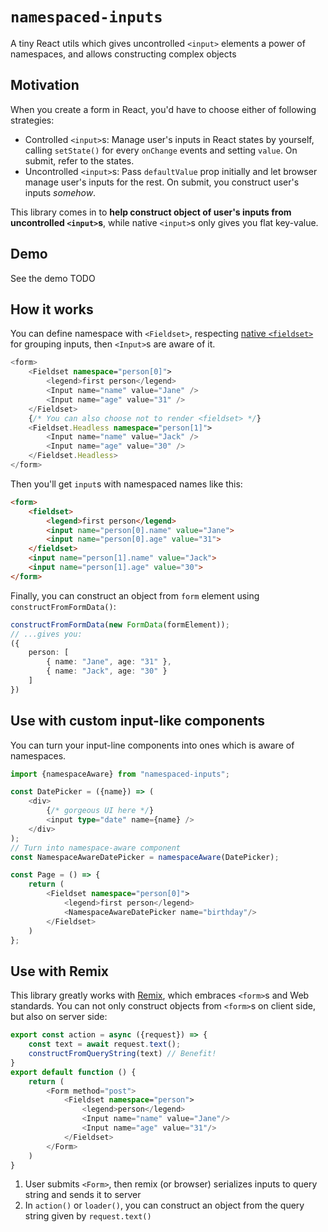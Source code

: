 # `namespaced-inputs`

A tiny React utils which gives uncontrolled `<input>` elements a power of namespaces, and allows constructing complex objects

## Motivation

When you create a form in React, you'd have to choose either of following strategies:

* Controlled `<input>`s: Manage user's inputs in React states by yourself, calling `setState()` for every `onChange` events and setting `value`. On submit, refer to the states.
* Uncontrolled `<input>`s: Pass `defaultValue` prop initially and let browser manage user's inputs for the rest. On submit, you construct user's inputs *somehow*.

This library comes in to **help construct object of user's inputs from uncontrolled `<input>`s**, while native `<input>`s only gives you flat key-value.

## Demo

See the demo TODO

## How it works

You can define namespace with `<Fieldset>`, respecting [native `<fieldset>`](https://developer.mozilla.org/en-US/docs/Web/HTML/Element/fieldset) for grouping inputs, then `<Input>`s are aware of it. 

```typescript jsx
<form>
    <Fieldset namespace="person[0]">
        <legend>first person</legend>
        <Input name="name" value="Jane" />
        <Input name="age" value="31" />
    </Fieldset>
    {/* You can also choose not to render <fieldset> */}
    <Fieldset.Headless namespace="person[1]">
        <Input name="name" value="Jack" />
        <Input name="age" value="30" />
    </Fieldset.Headless>
</form>
```

Then you'll get `input`s with namespaced names like this:

```html
<form>
    <fieldset>
        <legend>first person</legend>
        <input name="person[0].name" value="Jane">
        <input name="person[0].age" value="31">
    </fieldset>
    <input name="person[1].name" value="Jack">
    <input name="person[1].age" value="30">
</form>
```

Finally, you can construct an object from `form` element using `constructFromFormData()`:
```typescript
constructFromFormData(new FormData(formElement));
// ...gives you:
({
    person: [
        { name: "Jane", age: "31" },
        { name: "Jack", age: "30" }
    ]
})
```

## Use with custom input-like components
You can turn your input-line components into ones which is aware of namespaces.

```typescript jsx
import {namespaceAware} from "namespaced-inputs";

const DatePicker = ({name}) => (
    <div>
        {/* gorgeous UI here */}
        <input type="date" name={name} />
    </div>
);
// Turn into namespace-aware component
const NamespaceAwareDatePicker = namespaceAware(DatePicker);

const Page = () => {
    return (
        <Fieldset namespace="person[0]">
            <legend>first person</legend>
            <NamespaceAwareDatePicker name="birthday"/>
        </Fieldset>
    )
};
```

## Use with Remix

This library greatly works with [Remix](https://remix.run/), which embraces `<form>`s and Web standards. You can not only construct objects from `<form>`s on client side, but also on server side:

```typescript jsx
export const action = async ({request}) => {
    const text = await request.text();
    constructFromQueryString(text) // Benefit!
}
export default function () {
    return (
        <Form method="post">
            <Fieldset namespace="person">
                <legend>person</legend>
                <Input name="name" value="Jane"/>
                <Input name="age" value="31"/>
            </Fieldset>
        </Form>
    )
}
```

1. User submits `<Form>`, then remix (or browser) serializes inputs to query string and sends it to server
2. In `action()` or `loader()`, you can construct an object from the query string given by `request.text()`
